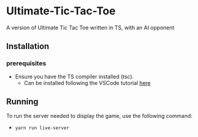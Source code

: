 # Ultimate-Tic-Tac-Toe
A version of Ultimate Tic Tac Toe written in TS, with an AI opponent

## Installation

### prerequisites

 - Ensure you have the TS compiler installed (tsc). 
    - Can be installed following the VSCode tutorial [here](https://code.visualstudio.com/docs/languages/typescript)

## Running

To run the server needed to display the game, use the following command:
 - `yarn run live-server`